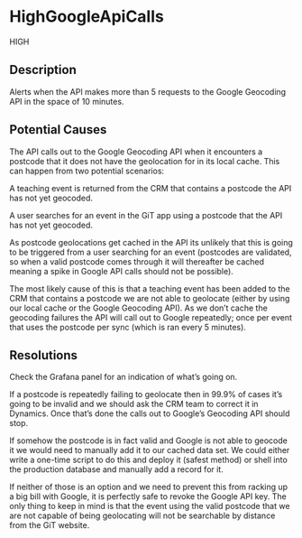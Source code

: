 # HighGoogleApiCalls

HIGH

## Description

Alerts when the API makes more than 5 requests to the Google Geocoding API in the space of 10 minutes.

## Potential Causes

The API calls out to the Google Geocoding API when it encounters a postcode that it does not have the geolocation for in its local cache. This can happen from two potential scenarios:

A teaching event is returned from the CRM that contains a postcode the API has not yet geocoded.

A user searches for an event in the GiT app using a postcode that the API has not yet geocoded.

As postcode geolocations get cached in the API its unlikely that this is going to be triggered from a user searching for an event (postcodes are validated, so when a valid postcode comes through it will thereafter be cached meaning a spike in Google API calls should not be possible).

The most likely cause of this is that a teaching event has been added to the CRM that contains a postcode we are not able to geolocate (either by using our local cache or the Google Geocoding API). As we don’t cache the geocoding failures the API will call out to Google repeatedly; once per event that uses the postcode per sync (which is ran every 5 minutes).

## Resolutions

Check the Grafana panel for an indication of what’s going on.

If a postcode is repeatedly failing to geolocate then in 99.9% of cases it’s going to be invalid and we should ask the CRM team to correct it in Dynamics. Once that’s done the calls out to Google’s Geocoding API should stop.

If somehow the postcode is in fact valid and Google is not able to geocode it we would need to manually add it to our cached data set. We could either write a one-time script to do this and deploy it (safest method) or shell into the production database and manually add a record for it.

If neither of those is an option and we need to prevent this from racking up a big bill with Google, it is perfectly safe to revoke the Google API key. The only thing to keep in mind is that the event using the valid postcode that we are not capable of being geolocating will not be searchable by distance from the GiT website.
